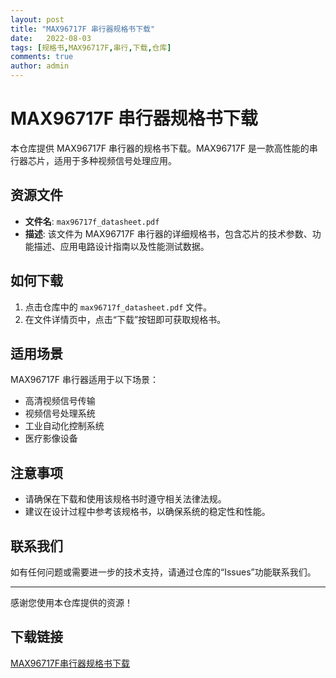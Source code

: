 ```yaml
---
layout: post
title: "MAX96717F 串行器规格书下载"
date:   2022-08-03
tags: [规格书,MAX96717F,串行,下载,仓库]
comments: true
author: admin
---
```

# MAX96717F 串行器规格书下载

本仓库提供 MAX96717F 串行器的规格书下载。MAX96717F 是一款高性能的串行器芯片，适用于多种视频信号处理应用。

## 资源文件

- **文件名**: `max96717f_datasheet.pdf`
- **描述**: 该文件为 MAX96717F 串行器的详细规格书，包含芯片的技术参数、功能描述、应用电路设计指南以及性能测试数据。

## 如何下载

1. 点击仓库中的 `max96717f_datasheet.pdf` 文件。
2. 在文件详情页中，点击“下载”按钮即可获取规格书。

## 适用场景

MAX96717F 串行器适用于以下场景：
- 高清视频信号传输
- 视频信号处理系统
- 工业自动化控制系统
- 医疗影像设备

## 注意事项

- 请确保在下载和使用该规格书时遵守相关法律法规。
- 建议在设计过程中参考该规格书，以确保系统的稳定性和性能。

## 联系我们

如有任何问题或需要进一步的技术支持，请通过仓库的“Issues”功能联系我们。

---

感谢您使用本仓库提供的资源！

## 下载链接

[MAX96717F串行器规格书下载](https://pan.quark.cn/s/39628f3d2751)